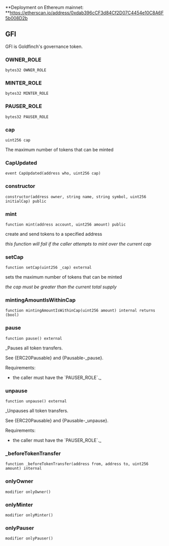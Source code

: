**Deployment on Ethereum mainnet: **https://etherscan.io/address/0xdab396cCF3d84Cf2D07C4454e10C8A6F5b008D2b

## GFI

GFI is Goldfinch&#x27;s governance token.

### OWNER_ROLE

```solidity
bytes32 OWNER_ROLE
```

### MINTER_ROLE

```solidity
bytes32 MINTER_ROLE
```

### PAUSER_ROLE

```solidity
bytes32 PAUSER_ROLE
```

### cap

```solidity
uint256 cap
```

The maximum number of tokens that can be minted

### CapUpdated

```solidity
event CapUpdated(address who, uint256 cap)
```

### constructor

```solidity
constructor(address owner, string name, string symbol, uint256 initialCap) public
```

### mint

```solidity
function mint(address account, uint256 amount) public
```

create and send tokens to a specified address

_this function will fail if the caller attempts to mint over the current cap_

### setCap

```solidity
function setCap(uint256 _cap) external
```

sets the maximum number of tokens that can be minted

_the cap must be greater than the current total supply_

### mintingAmountIsWithinCap

```solidity
function mintingAmountIsWithinCap(uint256 amount) internal returns (bool)
```

### pause

```solidity
function pause() external
```

_Pauses all token transfers.

See {ERC20Pausable} and {Pausable-_pause}.

Requirements:

- the caller must have the &#x60;PAUSER_ROLE&#x60;._

### unpause

```solidity
function unpause() external
```

_Unpauses all token transfers.

See {ERC20Pausable} and {Pausable-_unpause}.

Requirements:

- the caller must have the &#x60;PAUSER_ROLE&#x60;._

### _beforeTokenTransfer

```solidity
function _beforeTokenTransfer(address from, address to, uint256 amount) internal
```

### onlyOwner

```solidity
modifier onlyOwner()
```

### onlyMinter

```solidity
modifier onlyMinter()
```

### onlyPauser

```solidity
modifier onlyPauser()
```


